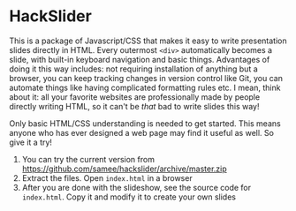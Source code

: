 HackSlider
==========

This is a package of Javascript/CSS that makes it easy to write presentation
slides directly in HTML. Every outermost `<div>` automatically becomes a slide,
with built-in keyboard navigation and basic things. Advantages of doing it this
way includes: not requiring installation of anything but a browser, you can keep
tracking changes in version control like Git, you can automate things like
having complicated formatting rules etc. I mean, think about it: all your
favorite websites are professionally made by people directly writing HTML, so it
can't be *that* bad to write slides this way!

Only basic HTML/CSS understanding is needed to get started. This means anyone
who has ever designed a web page may find it useful as well. So give it a try! 

 1. You can try the current version from 
https://github.com/samee/hackslider/archive/master.zip
 2. Extract the files. Open `index.html` in a browser
 3. After you are done with the slideshow, see the source code for `index.html`.
    Copy it and modify it to create your own slides
